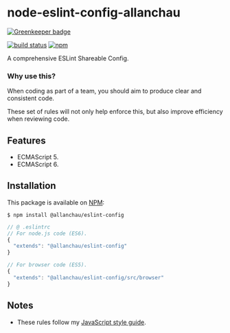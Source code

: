 # node-eslint-config-allanchau

[![Greenkeeper badge](https://badges.greenkeeper.io/allanchau/node-eslint-config-allanchau.svg)](https://greenkeeper.io/)

[![build status](https://gitlab.com/allanchau/node-eslint-config-allanchau/badges/master/build.svg)](https://gitlab.com/allanchau/node-eslint-config-allanchau/commits/master)
[![npm](https://img.shields.io/npm/v/@allanchau/eslint-config.svg)](https://www.npmjs.com/package/@allanchau/eslint-config)

A comprehensive ESLint Shareable Config.

### Why use this?

When coding as part of a team, you should aim to produce clear and consistent code.

These set of rules will not only help enforce this, but also improve efficiency when reviewing code.

## Features

- ECMAScript 5.
- ECMAScript 6.

## Installation

This package is available on [NPM](https://www.npmjs.com/package/eslint-config-allanchau):

  ```shell
  $ npm install @allanchau/eslint-config
  ```
  ```javascript
  // @ .eslintrc
  // For node.js code (ES6).
  {
    "extends": "@allanchau/eslint-config"
  }

  // For browser code (ES5).
  {
    "extends": "@allanchau/eslint-config/src/browser"
  }
  ```

## Notes

- These rules follow my [JavaScript style guide](https://github.com/allanchau/styleguide/tree/master/js).
